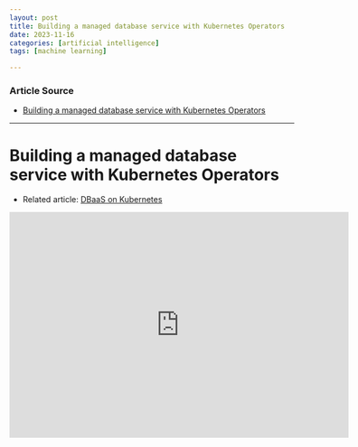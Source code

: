 ```yaml
---
layout: post
title: Building a managed database service with Kubernetes Operators  
date: 2023-11-16
categories: [artificial intelligence]
tags: [machine learning]

---
```


### Article Source

* [Building a managed database service with Kubernetes Operators](https://www.youtube.com/watch?v=FTDMpeqj1B0)

---

# Building a managed database service with Kubernetes Operators

* Related article: [DBaaS on Kubernetes](https://www.percona.com/blog/dbaas-on-kubernetes-under-the-hood/)

<iframe width="600" height="400" src="https://www.youtube.com/embed/FTDMpeqj1B0?si=dthoZKstwmvAhTYA" title="YouTube video player" frameborder="0" allow="accelerometer; autoplay; clipboard-write; encrypted-media; gyroscope; picture-in-picture; web-share" allowfullscreen></iframe>